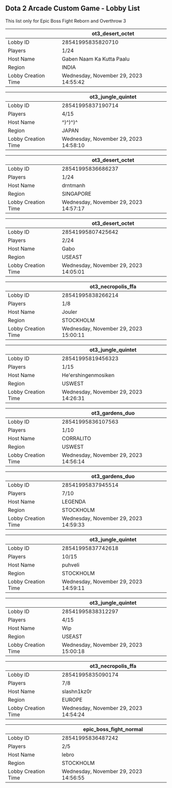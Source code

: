 ## Dota 2 Arcade Custom Game - Lobby List

This list only for Epic Boss Fight Reborn and Overthrow 3

|  | ot3_desert_octet |
| ------ | ------ |
| Lobby ID | 28541995835820710 |
| Players | 1/24 |
| Host Name | Gaben Naam Ka Kutta Paalu |
| Region | INDIA |
| Lobby Creation Time | Wednesday, November 29, 2023 14:55:42 |


|  | ot3_jungle_quintet |
| ------ | ------ |
| Lobby ID | 28541995837190714 |
| Players | 4/15 |
| Host Name | ^)^)^)^ |
| Region | JAPAN |
| Lobby Creation Time | Wednesday, November 29, 2023 14:58:10 |


|  | ot3_desert_octet |
| ------ | ------ |
| Lobby ID | 28541995836686237 |
| Players | 1/24 |
| Host Name | drntmanh |
| Region | SINGAPORE |
| Lobby Creation Time | Wednesday, November 29, 2023 14:57:17 |


|  | ot3_desert_octet |
| ------ | ------ |
| Lobby ID | 28541995807425642 |
| Players | 2/24 |
| Host Name | Gabo |
| Region | USEAST |
| Lobby Creation Time | Wednesday, November 29, 2023 14:05:01 |


|  | ot3_necropolis_ffa |
| ------ | ------ |
| Lobby ID | 28541995838266214 |
| Players | 1/8 |
| Host Name | Jouler |
| Region | STOCKHOLM |
| Lobby Creation Time | Wednesday, November 29, 2023 15:00:11 |


|  | ot3_jungle_quintet |
| ------ | ------ |
| Lobby ID | 28541995819456323 |
| Players | 1/15 |
| Host Name | He'ershingenmosiken |
| Region | USWEST |
| Lobby Creation Time | Wednesday, November 29, 2023 14:26:31 |


|  | ot3_gardens_duo |
| ------ | ------ |
| Lobby ID | 28541995836107563 |
| Players | 1/10 |
| Host Name | CORRALITO |
| Region | USWEST |
| Lobby Creation Time | Wednesday, November 29, 2023 14:56:14 |


|  | ot3_gardens_duo |
| ------ | ------ |
| Lobby ID | 28541995837945514 |
| Players | 7/10 |
| Host Name | LEGENDA |
| Region | STOCKHOLM |
| Lobby Creation Time | Wednesday, November 29, 2023 14:59:33 |


|  | ot3_jungle_quintet |
| ------ | ------ |
| Lobby ID | 28541995837742618 |
| Players | 10/15 |
| Host Name | puhveli |
| Region | STOCKHOLM |
| Lobby Creation Time | Wednesday, November 29, 2023 14:59:11 |


|  | ot3_jungle_quintet |
| ------ | ------ |
| Lobby ID | 28541995838312297 |
| Players | 4/15 |
| Host Name | Wip |
| Region | USEAST |
| Lobby Creation Time | Wednesday, November 29, 2023 15:00:18 |


|  | ot3_necropolis_ffa |
| ------ | ------ |
| Lobby ID | 28541995835090174 |
| Players | 7/8 |
| Host Name | slashn1kz0r |
| Region | EUROPE |
| Lobby Creation Time | Wednesday, November 29, 2023 14:54:24 |


|  | epic_boss_fight_normal |
| ------ | ------ |
| Lobby ID | 28541995836487242 |
| Players | 2/5 |
| Host Name | lebro |
| Region | STOCKHOLM |
| Lobby Creation Time | Wednesday, November 29, 2023 14:56:55 |


